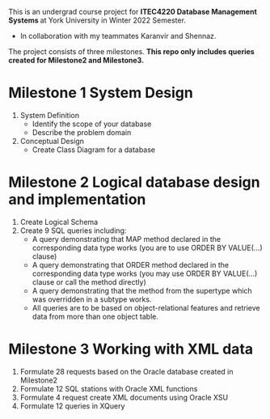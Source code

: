 This is an undergrad course project for <b> ITEC4220 Database Management Systems </b> at York University in Winter 2022 Semester.

 - In collaboration with my teammates Karanvir and Shennaz. 


The project consists of three milestones. <b> This repo only includes queries created for Milestone2 and Milestone3. </b>

# Milestone 1 System Design
1. System Definition
    - Identify the scope of your database
    - Describe the problem domain
2. Conceptual Design
    - Create Class Diagram for a database

# Milestone 2 Logical database design and implementation
1. Create Logical Schema
2. Create 9 SQL queries including:
    - A query demonstrating that MAP method declared in the corresponding data type works (you are to use ORDER BY VALUE(...) clause)
    - A query demonstrating that ORDER method declared in the corresponding data type works (you may use ORDER BY VALUE(...) clause or call the method directly)
    - A query demonstrating that the method from the supertype which was overridden in a subtype works.
    - All queries are to be based on object-relational features and retrieve data from more than one object table. 
 
 # Milestone 3 Working with XML data
 1. Formulate 28 requests based on the Oracle database created in Milestone2
 2. Formulate 12 SQL stations with Oracle XML functions
 3. Formulate 4 request create XML documents using Oracle XSU
 4. Formulate 12 queries in XQuery
 
